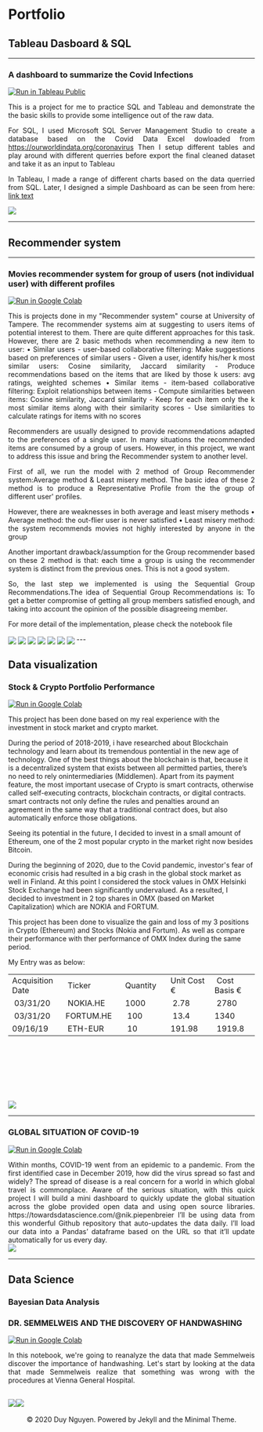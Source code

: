 # Portfolio

## Tableau Dasboard & SQL
---
### A dashboard to summarize the Covid Infections 
[![Run in Tableau Public](https://img.shields.io/badge/tableau-Run_in_Tableau-blue?logo=tableau&logoColor=FDBA18)](https://public.tableau.com/app/profile/duy.nguyen1086/viz/CovidDashboard_16429782005130/Dashboard1)

<div style="text-align: justify">
This is a project for me to practice SQL and Tableau and demonstrate the the basic skills to provide some intelligence out of the raw data.
  
For SQL, I used Microsoft SQL Server Management Studio to create a database based on the Covid Data Excel dowloaded from https://ourworldindata.org/coronavirus
Then I setup different tables and play around with different querries before export the final cleaned dataset and take it as an input to Tableau
  
In Tableau, I made a range of different charts based on the data querried from SQL. Later, I designed a simple Dashboard as can be seen from here: 
<a href="https://public.tableau.com/app/profile/duy.nguyen1086/viz/CovidDashboard_16429782005130/Dashboard1">link text</a>


</div>

<img src="images/Recommender/CovidDashboard.png" align="center"/>

---

## Recommender system 
---
### Movies recommender system for group of users (not individual user) with different profiles
[![Run in Google Colab](https://img.shields.io/badge/Colab-Run_in_Google_Colab-blue?logo=Google&logoColor=FDBA18)](https://colab.research.google.com/drive/1_N6R65rL_SYoovv1TYbZ1ODRSliodPDW?usp=sharing)


<div style="text-align: justify">
This is projects done in my "Recommender system" course at University of Tampere. The recommender systems aim at suggesting to users items of potential
interest to them. There are quite different approaches for this task. However, there are 2 basic methods when recommending a new item to user:
  • Similar users - user-based collaborative filtering: Make suggestions based on preferences of similar users 
      - Given a user, identify his/her k most similar users: Cosine similarity, Jaccard similarity
      - Produce recommendations based on the items that are liked by those k users: avg ratings, weighted schemes
  • Similar items - item-based collaborative filtering: Exploit relationships between items
      - Compute similarities between items: Cosine similarity, Jaccard similarity
      - Keep for each item only the k most similar items along with their similarity scores
      - Use similarities to calculate ratings for items with no scores 
  
Recommenders are usually designed to provide recommendations adapted to the preferences of a single user. In many situations the recommended items
are consumed by a group of users. However, in this project, we want to address this issue and bring the Recommender system to another level.

First of all, we run the model with 2 method of Group Recommender system:Average method & Least misery method. The basic idea of these 2 method is to produce a Representative Profile from the the group of different user' profiles.

However, there are weaknesses in both average and least misery methods 
• Average method: the out-flier user is never satisfied
• Least misery method: the system recommends movies not highly interested by anyone in the group

Another important drawback/assumption for the Group recommender based on these 2 method is that:  each time a group is using the recommender system is distinct from the previous ones. This is not a good system.

So, the last step we implemented is using the Sequential Group Recommendations.The idea of Sequential Group Recommendations is: To get a better compromise of getting all group members satisfied enough, and taking into account the opinion of the possible disagreeing member.

For more detail of the implementation, please check the notebook file



</div>

<img src="images/Recommender/1.png" align="center"/>
<img src="images/Recommender/2.png" align="center"/>
<img src="images/Recommender/3.png" align="center"/>
<img src="images/Recommender/4.png" align="center"/>
<img src="images/Recommender/5.png" align="center"/>
<img src="images/Recommender/6.png" align="center"/>
<img src="images/Recommender/7.png" align="center"/>
---

## Data visualization

### Stock & Crypto Portfolio Performance 
[![Run in Google Colab](https://img.shields.io/badge/Colab-Run_in_Google_Colab-blue?logo=Google&logoColor=FDBA18)](https://colab.research.google.com/drive/1D9QBZW4VHcVrJ9rJdX56_YYCNiETPT0e?usp=sharing)

This project has been done based on my real experience with the investment in stock market and crypto market.

During the period of 2018-2019, i have researched about Blockchain technology and learn about its tremendous pontential in the new age of technology. One of the best things about the blockchain is that, because it is a decentralized system that exists between all permitted parties, there’s no need to rely onintermediaries (Middlemen). Apart from its payment feature, the most important usecase of Crypto is smart contracts, otherwise called self-executing contracts, blockchain contracts, or digital contracts. smart contracts not only define the rules and penalties around an agreement in the same way that a traditional contract does, but also automatically enforce those obligations.

Seeing its potential in the future, I decided to invest in a small amount of Ethereum, one of the 2 most popular crypto in the market right now besides Bitcoin.

During the beginning of 2020, due to the Covid pandemic, investor's fear of economic crisis had resulted in a big crash in the global stock market as well in Finland. At this point I considered the stock values in OMX Helsinki Stock Exchange had been significantly undervalued. As a resulted, I decided to investment in 2 top shares in OMX (based on Market Capitalization) which are NOKIA and FORTUM.

This project has been done to visualize the gain and loss of my 3 positions in Crypto (Ethereum) and Stocks (Nokia and Fortum). As well as compare their performance with ther performance of OMX Index during the same period.

My Entry was as below:
<table style="height: 242px;" width="697">
<tbody>
<tr>
<td style="width: 139px;">Acquisition Date</td>
<td style="width: 139px;">&nbsp;Ticker</td>
<td style="width: 139px;">Quantity</td>
<td style="width: 139px;">Unit Cost &euro;&nbsp;</td>
<td style="width: 140px;">&nbsp;Cost Basis &euro;</td>
</tr>
<tr>
<td style="width: 139px;">&nbsp;03/31/20&nbsp;</td>
<td style="width: 139px;">&nbsp;NOKIA.HE</td>
<td style="width: 139px;">1000&nbsp;</td>
<td style="width: 139px;">&nbsp;2.78</td>
<td style="width: 140px;">&nbsp;2780</td>
</tr>
<tr>
<td style="width: 139px;">&nbsp;03/31/20&nbsp;</td>
<td style="width: 139px;">FORTUM.HE&nbsp;</td>
<td style="width: 139px;">&nbsp;100</td>
<td style="width: 139px;">&nbsp;13.4</td>
<td style="width: 140px;">1340</td>
</tr>
<tr>
<td style="width: 139px;">09/16/19&nbsp;</td>
<td style="width: 139px;">&nbsp;ETH-EUR</td>
<td style="width: 139px;">&nbsp;10</td>
<td style="width: 139px;">191.98&nbsp;</td>
<td style="width: 140px;">&nbsp;1919.8</td>
</tr>
</tbody>
</table>
<!-- DivTable.com -->

<img src="images/Portfolio_tracker.png" align="center"/>


---
### GLOBAL SITUATION OF COVID-19
[![Run in Google Colab](https://img.shields.io/badge/Colab-Run_in_Google_Colab-blue?logo=Google&logoColor=FDBA18)](https://colab.research.google.com/drive/1Z9UFhFYL-Eo-G19sHSMm2-wYKAe9ft1g?usp=sharing)


<div style="text-align: justify">Within months, COVID-19 went from an epidemic to a pandemic. From the first identified case in December 2019, how did the virus spread so fast and widely? The spread of disease is a real concern for a world in which global travel is commonplace.
Aware of the serious situation, with this quick project I will build a mini dashboard to quickly update the global situation across the globe provided open data and using open source libraries.
https://towardsdatascience.com/@nik.piepenbreier 
I’ll be using data from this wonderful Github repository that auto-updates the data daily. I’ll load our data into a Pandas’ dataframe based on the URL so that it’ll update automatically for us every day.</div>

<img src="images/covid19_visual.png" align="center"/>

---
## Data Science

### Bayesian Data Analysis


### DR. SEMMELWEIS AND THE DISCOVERY OF HANDWASHING
[![Run in Google Colab](https://img.shields.io/badge/Colab-Run_in_Google_Colab-blue?logo=Google&logoColor=FDBA18)](https://colab.research.google.com/drive/1zfnFEcGlq7zeNKT76TwMDrDIcwNQ69S_#scrollTo=wvnK9JanM5tE)


<div style="text-align: justify">In this notebook, we're going to reanalyze the data that made Semmelweis discover the importance of handwashing. Let's start by looking at the data that made Semmelweis realize that something was wrong with the procedures at Vienna General Hospital.</div>

<img src="images/Semmelweis.png" align="center"/><img src="images/handwashing.png" align="center"/>
---
<center>© 2020 Duy Nguyen. Powered by Jekyll and the Minimal Theme.</center>
